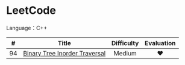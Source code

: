 LeetCode
========
Language：C++  
  

| # | Title | Difficulty | Evaluation |
|:-:| :---: | :--------: | :--------: |
|94|[Binary Tree Inorder Traversal](./solution/94.Binary-Tree-Inorder-Traversal.md/)|Medium|&hearts;|